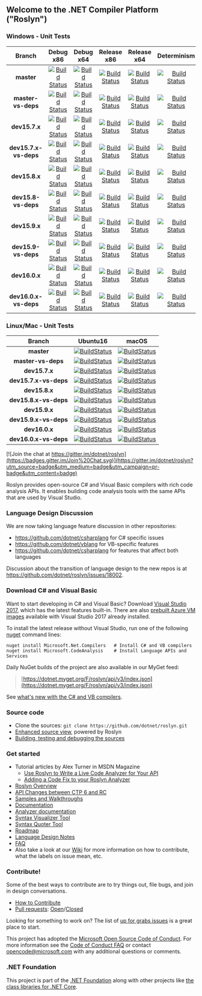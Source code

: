 ## Welcome to the .NET Compiler Platform ("Roslyn")

[//]: # (Begin current test results)

### Windows - Unit Tests
|Branch|Debug x86|Debug x64|Release x86|Release x64|Determinism|Debug Integration|Release Integration|Localization
|:--:|:--:|:--:|:--:|:--:|:--:|:--:|:--:|:--:|
|**master**|[![Build Status](https://ci.dot.net/job/dotnet_roslyn/job/master/job/windows_debug_unit32/badge/icon)](https://ci.dot.net/job/dotnet_roslyn/job/master/job/windows_debug_unit32/)|[![Build Status](https://ci.dot.net/job/dotnet_roslyn/job/master/job/windows_debug_unit64/badge/icon)](https://ci.dot.net/job/dotnet_roslyn/job/master/job/windows_debug_unit64/)|[![Build Status](https://ci.dot.net/job/dotnet_roslyn/job/master/job/windows_release_unit32/badge/icon)](https://ci.dot.net/job/dotnet_roslyn/job/master/job/windows_release_unit32/)|[![Build Status](https://ci.dot.net/job/dotnet_roslyn/job/master/job/windows_release_unit64/badge/icon)](https://ci.dot.net/job/dotnet_roslyn/job/master/job/windows_release_unit64/)|[![Build Status](https://ci.dot.net/job/dotnet_roslyn/job/master/job/windows_determinism/badge/icon)](https://ci.dot.net/job/dotnet_roslyn/job/master/job/windows_determinism/)|[![Build Status](https://ci.dot.net/buildStatus/icon?job=dotnet_roslyn/master/windows_debug_vs-integration)](https://ci.dot.net/job/dotnet_roslyn/job/master/job/windows_debug_vs-integration/)|[![Build Status](https://ci.dot.net/buildStatus/icon?job=dotnet_roslyn/master/windows_release_vs-integration)](https://ci.dot.net/job/dotnet_roslyn/job/master/job/windows_release_vs-integration/)|[![Build Status](https://ci.dot.net/buildStatus/icon?job=dotnet_roslyn/master/windows_debug_spanish_unit32_prtest)](https://ci.dot.net/job/dotnet_roslyn/job/master/job/windows_debug_spanish_unit32_prtest/)
|**master-vs-deps**|[![Build Status](https://ci.dot.net/job/dotnet_roslyn/job/master-vs-deps/job/windows_debug_unit32/badge/icon)](https://ci.dot.net/job/dotnet_roslyn/job/master-vs-deps/job/windows_debug_unit32/)|[![Build Status](https://ci.dot.net/job/dotnet_roslyn/job/master-vs-deps/job/windows_debug_unit64/badge/icon)](https://ci.dot.net/job/dotnet_roslyn/job/master-vs-deps/job/windows_debug_unit64/)|[![Build Status](https://ci.dot.net/job/dotnet_roslyn/job/master-vs-deps/job/windows_release_unit32/badge/icon)](https://ci.dot.net/job/dotnet_roslyn/job/master-vs-deps/job/windows_release_unit32/)|[![Build Status](https://ci.dot.net/job/dotnet_roslyn/job/master-vs-deps/job/windows_release_unit64/badge/icon)](https://ci.dot.net/job/dotnet_roslyn/job/master-vs-deps/job/windows_release_unit64/)|[![Build Status](https://ci.dot.net/job/dotnet_roslyn/job/master-vs-deps/job/windows_determinism/badge/icon)](https://ci.dot.net/job/dotnet_roslyn/job/master-vs-deps/job/windows_determinism/)|[![Build Status](https://ci.dot.net/buildStatus/icon?job=dotnet_roslyn/master-vs-deps/windows_debug_vs-integration)](https://ci.dot.net/job/dotnet_roslyn/job/master-vs-deps/job/windows_debug_vs-integration/)|[![Build Status](https://ci.dot.net/buildStatus/icon?job=dotnet_roslyn/master-vs-deps/windows_release_vs-integration)](https://ci.dot.net/job/dotnet_roslyn/job/master-vs-deps/job/windows_release_vs-integration/)|[![Build Status](https://ci.dot.net/buildStatus/icon?job=dotnet_roslyn/master-vs-deps/windows_debug_spanish_unit32_prtest)](https://ci.dot.net/job/dotnet_roslyn/job/master-vs-deps/job/windows_debug_spanish_unit32_prtest/)
|**dev15.7.x**|[![Build Status](https://ci.dot.net/buildStatus/icon?job=dotnet_roslyn/dev15.7.x/windows_debug_unit32)](https://ci.dot.net/job/dotnet_roslyn/job/dev15.7.x/job/windows_debug_unit32/)|[![Build Status](https://ci.dot.net/buildStatus/icon?job=dotnet_roslyn/dev15.7.x/windows_debug_unit64)](https://ci.dot.net/job/dotnet_roslyn/job/dev15.7.x/job/windows_debug_unit64/)|[![Build Status](https://ci.dot.net/buildStatus/icon?job=dotnet_roslyn/dev15.7.x/windows_release_unit32)](https://ci.dot.net/job/dotnet_roslyn/job/dev15.7.x/job/windows_release_unit32/)|[![Build Status](https://ci.dot.net/buildStatus/icon?job=dotnet_roslyn/dev15.7.x/windows_release_unit64)](https://ci.dot.net/job/dotnet_roslyn/job/dev15.7.x/job/windows_release_unit64/)|[![Build Status](https://ci.dot.net/job/dotnet_roslyn/job/dev15.7.x/job/windows_determinism/badge/icon)](https://ci.dot.net/job/dotnet_roslyn/job/dev15.7.x/job/windows_determinism/)|[![Build Status](https://ci.dot.net/buildStatus/icon?job=dotnet_roslyn/dev15.7.x/windows_debug_vs-integration)](https://ci.dot.net/job/dotnet_roslyn/job/dev15.7.x/job/windows_debug_vs-integration/)|[![Build Status](https://ci.dot.net/buildStatus/icon?job=dotnet_roslyn/dev15.7.x/windows_release_vs-integration)](https://ci.dot.net/job/dotnet_roslyn/job/dev15.7.x/job/windows_release_vs-integration/)|[![Build Status](https://ci.dot.net/buildStatus/icon?job=dotnet_roslyn/dev15.7.x/windows_debug_spanish_unit32_prtest)](https://ci.dot.net/job/dotnet_roslyn/job/dev15.7.x/job/windows_debug_spanish_unit32_prtest/)
|**dev15.7.x-vs-deps**|[![Build Status](https://ci.dot.net/buildStatus/icon?job=dotnet_roslyn/dev15.7.x-vs-deps/windows_debug_unit32)](https://ci.dot.net/job/dotnet_roslyn/job/dev15.7.x-vs-deps/job/windows_debug_unit32/)|[![Build Status](https://ci.dot.net/buildStatus/icon?job=dotnet_roslyn/dev15.7.x-vs-deps/windows_debug_unit64)](https://ci.dot.net/job/dotnet_roslyn/job/dev15.7.x-vs-deps/job/windows_debug_unit64/)|[![Build Status](https://ci.dot.net/buildStatus/icon?job=dotnet_roslyn/dev15.7.x-vs-deps/windows_release_unit32)](https://ci.dot.net/job/dotnet_roslyn/job/dev15.7.x-vs-deps/job/windows_release_unit32/)|[![Build Status](https://ci.dot.net/buildStatus/icon?job=dotnet_roslyn/dev15.7.x-vs-deps/windows_release_unit64)](https://ci.dot.net/job/dotnet_roslyn/job/dev15.7.x-vs-deps/job/windows_release_unit64/)|[![Build Status](https://ci.dot.net/job/dotnet_roslyn/job/dev15.7.x-vs-deps/job/windows_determinism/badge/icon)](https://ci.dot.net/job/dotnet_roslyn/job/dev15.7.x-vs-deps/job/windows_determinism/)|[![Build Status](https://ci.dot.net/buildStatus/icon?job=dotnet_roslyn/dev15.7.x-vs-deps/windows_debug_vs-integration)](https://ci.dot.net/job/dotnet_roslyn/job/dev15.7.x-vs-deps/job/windows_debug_vs-integration/)|[![Build Status](https://ci.dot.net/buildStatus/icon?job=dotnet_roslyn/dev15.7.x-vs-deps/windows_release_vs-integration)](https://ci.dot.net/job/dotnet_roslyn/job/dev15.7.x-vs-deps/job/windows_release_vs-integration/)|[![Build Status](https://ci.dot.net/buildStatus/icon?job=dotnet_roslyn/dev15.7.x-vs-deps/windows_debug_spanish_unit32_prtest)](https://ci.dot.net/job/dotnet_roslyn/job/dev15.7.x-vs-deps/job/windows_debug_spanish_unit32_prtest/)
|**dev15.8.x**|[![Build Status](https://ci.dot.net/buildStatus/icon?job=dotnet_roslyn/dev15.8.x/windows_debug_unit32)](https://ci.dot.net/job/dotnet_roslyn/job/dev15.8.x/job/windows_debug_unit32/)|[![Build Status](https://ci.dot.net/buildStatus/icon?job=dotnet_roslyn/dev15.8.x/windows_debug_unit64)](https://ci.dot.net/job/dotnet_roslyn/job/dev15.8.x/job/windows_debug_unit64/)|[![Build Status](https://ci.dot.net/buildStatus/icon?job=dotnet_roslyn/dev15.8.x/windows_release_unit32)](https://ci.dot.net/job/dotnet_roslyn/job/dev15.8.x/job/windows_release_unit32/)|[![Build Status](https://ci.dot.net/buildStatus/icon?job=dotnet_roslyn/dev15.8.x/windows_release_unit64)](https://ci.dot.net/job/dotnet_roslyn/job/dev15.8.x/job/windows_release_unit64/)|[![Build Status](https://ci.dot.net/job/dotnet_roslyn/job/dev15.8.x/job/windows_determinism/badge/icon)](https://ci.dot.net/job/dotnet_roslyn/job/dev15.8.x/job/windows_determinism/)|[![Build Status](https://ci.dot.net/buildStatus/icon?job=dotnet_roslyn/dev15.8.x/windows_debug_vs-integration)](https://ci.dot.net/job/dotnet_roslyn/job/dev15.8.x/job/windows_debug_vs-integration/)|[![Build Status](https://ci.dot.net/buildStatus/icon?job=dotnet_roslyn/dev15.8.x/windows_release_vs-integration)](https://ci.dot.net/job/dotnet_roslyn/job/dev15.8.x/job/windows_release_vs-integration/)|[![Build Status](https://ci.dot.net/buildStatus/icon?job=dotnet_roslyn/dev15.8.x/windows_debug_spanish_unit32_prtest)](https://ci.dot.net/job/dotnet_roslyn/job/dev15.8.x/job/windows_debug_spanish_unit32_prtest/)
|**dev15.8-vs-deps**|[![Build Status](https://ci.dot.net/buildStatus/icon?job=dotnet_roslyn/dev15.8.x-vs-deps/windows_debug_unit32)](https://ci.dot.net/job/dotnet_roslyn/job/dev15.8.x-vs-deps/job/windows_debug_unit32/)|[![Build Status](https://ci.dot.net/buildStatus/icon?job=dotnet_roslyn/dev15.8.x-vs-deps/windows_debug_unit64)](https://ci.dot.net/job/dotnet_roslyn/job/dev15.8.x-vs-deps/job/windows_debug_unit64/)|[![Build Status](https://ci.dot.net/buildStatus/icon?job=dotnet_roslyn/dev15.8.x-vs-deps/windows_release_unit32)](https://ci.dot.net/job/dotnet_roslyn/job/dev15.8.x-vs-deps/job/windows_release_unit32/)|[![Build Status](https://ci.dot.net/buildStatus/icon?job=dotnet_roslyn/dev15.8.x-vs-deps/windows_release_unit64)](https://ci.dot.net/job/dotnet_roslyn/job/dev15.8.x-vs-deps/job/windows_release_unit64/)|[![Build Status](https://ci.dot.net/job/dotnet_roslyn/job/dev15.8.x-vs-deps/job/windows_determinism/badge/icon)](https://ci.dot.net/job/dotnet_roslyn/job/dev15.8.x-vs-deps/job/windows_determinism/)|[![Build Status](https://ci.dot.net/buildStatus/icon?job=dotnet_roslyn/dev15.8.x-vs-deps/windows_debug_vs-integration)](https://ci.dot.net/job/dotnet_roslyn/job/dev15.8.x-vs-deps/job/windows_debug_vs-integration/)|[![Build Status](https://ci.dot.net/buildStatus/icon?job=dotnet_roslyn/dev15.8.x-vs-deps/windows_release_vs-integration)](https://ci.dot.net/job/dotnet_roslyn/job/dev15.8.x-vs-deps/job/windows_release_vs-integration/)|[![Build Status](https://ci.dot.net/buildStatus/icon?job=dotnet_roslyn/dev15.8.x-vs-deps/windows_debug_spanish_unit32_prtest)](https://ci.dot.net/job/dotnet_roslyn/job/dev15.8.x-vs-deps/job/windows_debug_spanish_unit32_prtest/)
|**dev15.9.x**|[![Build Status](https://ci.dot.net/buildStatus/icon?job=dotnet_roslyn/dev15.9.x/windows_debug_unit32)](https://ci.dot.net/job/dotnet_roslyn/job/dev15.9.x/job/windows_debug_unit32/)|[![Build Status](https://ci.dot.net/buildStatus/icon?job=dotnet_roslyn/dev15.9.x/windows_debug_unit64)](https://ci.dot.net/job/dotnet_roslyn/job/dev15.9.x/job/windows_debug_unit64/)|[![Build Status](https://ci.dot.net/buildStatus/icon?job=dotnet_roslyn/dev15.9.x/windows_release_unit32)](https://ci.dot.net/job/dotnet_roslyn/job/dev15.9.x/job/windows_release_unit32/)|[![Build Status](https://ci.dot.net/buildStatus/icon?job=dotnet_roslyn/dev15.9.x/windows_release_unit64)](https://ci.dot.net/job/dotnet_roslyn/job/dev15.9.x/job/windows_release_unit64/)|[![Build Status](https://ci.dot.net/job/dotnet_roslyn/job/dev15.9.x/job/windows_determinism/badge/icon)](https://ci.dot.net/job/dotnet_roslyn/job/dev15.9.x/job/windows_determinism/)|[![Build Status](https://ci.dot.net/buildStatus/icon?job=dotnet_roslyn/dev15.9.x/windows_debug_vs-integration)](https://ci.dot.net/job/dotnet_roslyn/job/dev15.9.x/job/windows_debug_vs-integration/)|[![Build Status](https://ci.dot.net/buildStatus/icon?job=dotnet_roslyn/dev15.9.x/windows_release_vs-integration)](https://ci.dot.net/job/dotnet_roslyn/job/dev15.9.x/job/windows_release_vs-integration/)|[![Build Status](https://ci.dot.net/buildStatus/icon?job=dotnet_roslyn/dev15.9.x/windows_debug_spanish_unit32_prtest)](https://ci.dot.net/job/dotnet_roslyn/job/dev15.9.x/job/windows_debug_spanish_unit32_prtest/)
|**dev15.9-vs-deps**|[![Build Status](https://ci.dot.net/buildStatus/icon?job=dotnet_roslyn/dev15.9.x-vs-deps/windows_debug_unit32)](https://ci.dot.net/job/dotnet_roslyn/job/dev15.9.x-vs-deps/job/windows_debug_unit32/)|[![Build Status](https://ci.dot.net/buildStatus/icon?job=dotnet_roslyn/dev15.9.x-vs-deps/windows_debug_unit64)](https://ci.dot.net/job/dotnet_roslyn/job/dev15.9.x-vs-deps/job/windows_debug_unit64/)|[![Build Status](https://ci.dot.net/buildStatus/icon?job=dotnet_roslyn/dev15.9.x-vs-deps/windows_release_unit32)](https://ci.dot.net/job/dotnet_roslyn/job/dev15.9.x-vs-deps/job/windows_release_unit32/)|[![Build Status](https://ci.dot.net/buildStatus/icon?job=dotnet_roslyn/dev15.9.x-vs-deps/windows_release_unit64)](https://ci.dot.net/job/dotnet_roslyn/job/dev15.9.x-vs-deps/job/windows_release_unit64/)|[![Build Status](https://ci.dot.net/job/dotnet_roslyn/job/dev15.9.x-vs-deps/job/windows_determinism/badge/icon)](https://ci.dot.net/job/dotnet_roslyn/job/dev15.9.x-vs-deps/job/windows_determinism/)|[![Build Status](https://ci.dot.net/buildStatus/icon?job=dotnet_roslyn/dev15.9.x-vs-deps/windows_debug_vs-integration)](https://ci.dot.net/job/dotnet_roslyn/job/dev15.9.x-vs-deps/job/windows_debug_vs-integration/)|[![Build Status](https://ci.dot.net/buildStatus/icon?job=dotnet_roslyn/dev15.9.x-vs-deps/windows_release_vs-integration)](https://ci.dot.net/job/dotnet_roslyn/job/dev15.9.x-vs-deps/job/windows_release_vs-integration/)|[![Build Status](https://ci.dot.net/buildStatus/icon?job=dotnet_roslyn/dev15.9.x-vs-deps/windows_debug_spanish_unit32_prtest)](https://ci.dot.net/job/dotnet_roslyn/job/dev15.9.x-vs-deps/job/windows_debug_spanish_unit32_prtest/)
|**dev16.0.x**|[![Build Status](https://ci.dot.net/buildStatus/icon?job=dotnet_roslyn/dev16.0.x/windows_debug_unit32)](https://ci.dot.net/job/dotnet_roslyn/job/dev16.0.x/job/windows_debug_unit32/)|[![Build Status](https://ci.dot.net/buildStatus/icon?job=dotnet_roslyn/dev16.0.x/windows_debug_unit64)](https://ci.dot.net/job/dotnet_roslyn/job/dev16.0.x/job/windows_debug_unit64/)|[![Build Status](https://ci.dot.net/buildStatus/icon?job=dotnet_roslyn/dev16.0.x/windows_release_unit32)](https://ci.dot.net/job/dotnet_roslyn/job/dev16.0.x/job/windows_release_unit32/)|[![Build Status](https://ci.dot.net/buildStatus/icon?job=dotnet_roslyn/dev16.0.x/windows_release_unit64)](https://ci.dot.net/job/dotnet_roslyn/job/dev16.0.x/job/windows_release_unit64/)|[![Build Status](https://ci.dot.net/job/dotnet_roslyn/job/dev16.0.x/job/windows_determinism/badge/icon)](https://ci.dot.net/job/dotnet_roslyn/job/dev16.0.x/job/windows_determinism/)|[![Build Status](https://ci.dot.net/buildStatus/icon?job=dotnet_roslyn/dev16.0.x/windows_debug_vs-integration)](https://ci.dot.net/job/dotnet_roslyn/job/dev16.0.x/job/windows_debug_vs-integration/)|[![Build Status](https://ci.dot.net/buildStatus/icon?job=dotnet_roslyn/dev16.0.x/windows_release_vs-integration)](https://ci.dot.net/job/dotnet_roslyn/job/dev16.0.x/job/windows_release_vs-integration/)|[![Build Status](https://ci.dot.net/buildStatus/icon?job=dotnet_roslyn/dev16.0.x/windows_debug_spanish_unit32_prtest)](https://ci.dot.net/job/dotnet_roslyn/job/dev16.0.x/job/windows_debug_spanish_unit32_prtest/)
|**dev16.0.x-vs-deps**|[![Build Status](https://ci.dot.net/buildStatus/icon?job=dotnet_roslyn/dev16.0.x-vs-deps/windows_debug_unit32)](https://ci.dot.net/job/dotnet_roslyn/job/dev16.0.x-vs-deps/job/windows_debug_unit32/)|[![Build Status](https://ci.dot.net/buildStatus/icon?job=dotnet_roslyn/dev16.0.x-vs-deps/windows_debug_unit64)](https://ci.dot.net/job/dotnet_roslyn/job/dev16.0.x-vs-deps/job/windows_debug_unit64/)|[![Build Status](https://ci.dot.net/buildStatus/icon?job=dotnet_roslyn/dev16.0.x-vs-deps/windows_release_unit32)](https://ci.dot.net/job/dotnet_roslyn/job/dev15.9.x-vs-deps/job/windows_release_unit32/)|[![Build Status](https://ci.dot.net/buildStatus/icon?job=dotnet_roslyn/dev16.0.x-vs-deps/windows_release_unit64)](https://ci.dot.net/job/dotnet_roslyn/job/dev16.0.x-vs-deps/job/windows_release_unit64/)|[![Build Status](https://ci.dot.net/job/dotnet_roslyn/job/dev16.0.x-vs-deps/job/windows_determinism/badge/icon)](https://ci.dot.net/job/dotnet_roslyn/job/dev16.0.x-vs-deps/job/windows_determinism/)|[![Build Status](https://ci.dot.net/buildStatus/icon?job=dotnet_roslyn/dev16.0.x-vs-deps/windows_debug_vs-integration)](https://ci.dot.net/job/dotnet_roslyn/job/dev16.0.x-vs-deps/job/windows_debug_vs-integration/)|[![Build Status](https://ci.dot.net/buildStatus/icon?job=dotnet_roslyn/dev16.0.x-vs-deps/windows_release_vs-integration)](https://ci.dot.net/job/dotnet_roslyn/job/dev16.0.x-vs-deps/job/windows_release_vs-integration/)|[![Build Status](https://ci.dot.net/buildStatus/icon?job=dotnet_roslyn/dev16.0.x-vs-deps/windows_debug_spanish_unit32_prtest)](https://ci.dot.net/job/dotnet_roslyn/job/dev16.0.x-vs-deps/job/windows_debug_spanish_unit32_prtest/)


### Linux/Mac - Unit Tests
|Branch|Ubuntu16|macOS|
|:--:|:--:|:--:|
|**master**|[![BuildStatus](https://ci.dot.net/job/dotnet_roslyn/job/master/job/ubuntu_16_debug/badge/icon)](https://ci.dot.net/job/dotnet_roslyn/job/master/job/ubuntu_16_debug/)|[![BuildStatus](https://ci.dot.net/job/dotnet_roslyn/job/master/job/mac_debug/badge/icon)](https://ci.dot.net/job/dotnet_roslyn/job/master/job/mac_debug/)|e/icon)](https://ci.dot.net/job/dotnet_roslyn/job/dev15.6.x/job/mac_debug/)|
|**master-vs-deps**|[![BuildStatus](https://ci.dot.net/job/dotnet_roslyn/job/master-vs-deps/job/ubuntu_16_debug/badge/icon)](https://ci.dot.net/job/dotnet_roslyn/job/master-vs-deps/job/ubuntu_16_debug/)|[![BuildStatus](https://ci.dot.net/job/dotnet_roslyn/job/master-vs-deps/job/mac_debug/badge/icon)](https://ci.dot.net/job/dotnet_roslyn/job/master-vs-deps/job/mac_debug/)|e/icon)](https://ci.dot.net/job/dotnet_roslyn/job/dev15.6.x/job/mac_debug/)|
|**dev15.7.x**|[![BuildStatus](https://ci.dot.net/job/dotnet_roslyn/job/dev15.7.x/job/ubuntu_16_debug/badge/icon)](https://ci.dot.net/job/dotnet_roslyn/job/dev15.7.x/job/ubuntu_16_debug/)|[![BuildStatus](https://ci.dot.net/job/dotnet_roslyn/job/dev15.7.x/job/mac_debug/badge/icon)](https://ci.dot.net/job/dotnet_roslyn/job/dev15.7.x/job/mac_debug/)|
|**dev15.7.x-vs-deps**|[![BuildStatus](https://ci.dot.net/job/dotnet_roslyn/job/dev15.7.x-vs-deps/job/ubuntu_16_debug/badge/icon)](https://ci.dot.net/job/dotnet_roslyn/job/dev15.7.x-vs-deps/job/ubuntu_16_debug/)|[![BuildStatus](https://ci.dot.net/job/dotnet_roslyn/job/dev15.7.x-vs-deps/job/mac_debug/badge/icon)](https://ci.dot.net/job/dotnet_roslyn/job/dev15.7.x-vs-deps/job/mac_debug/)|
|**dev15.8.x**|[![BuildStatus](https://ci.dot.net/job/dotnet_roslyn/job/dev15.8.x/job/ubuntu_16_debug/badge/icon)](https://ci.dot.net/job/dotnet_roslyn/job/dev15.8.x/job/ubuntu_16_debug/)|[![BuildStatus](https://ci.dot.net/job/dotnet_roslyn/job/dev15.8.x/job/mac_debug/badge/icon)](https://ci.dot.net/job/dotnet_roslyn/job/dev15.8.x/job/mac_debug/)|
|**dev15.8.x-vs-deps**|[![BuildStatus](https://ci.dot.net/job/dotnet_roslyn/job/dev15.8.x-vs-deps/job/ubuntu_16_debug/badge/icon)](https://ci.dot.net/job/dotnet_roslyn/job/dev15.8.x-vs-deps/job/ubuntu_16_debug/)|[![BuildStatus](https://ci.dot.net/job/dotnet_roslyn/job/dev15.8.x-vs-deps/job/mac_debug/badge/icon)](https://ci.dot.net/job/dotnet_roslyn/job/dev15.8.x-vs-deps/job/mac_debug/)|
|**dev15.9.x**|[![BuildStatus](https://ci.dot.net/job/dotnet_roslyn/job/dev15.9.x/job/ubuntu_16_debug/badge/icon)](https://ci.dot.net/job/dotnet_roslyn/job/dev15.9.x/job/ubuntu_16_debug/)|[![BuildStatus](https://ci.dot.net/job/dotnet_roslyn/job/dev15.9.x/job/mac_debug/badge/icon)](https://ci.dot.net/job/dotnet_roslyn/job/dev15.9.x/job/mac_debug/)|
|**dev15.9.x-vs-deps**|[![BuildStatus](https://ci.dot.net/job/dotnet_roslyn/job/dev15.9.x-vs-deps/job/ubuntu_16_debug/badge/icon)](https://ci.dot.net/job/dotnet_roslyn/job/dev15.9.x-vs-deps/job/ubuntu_16_debug/)|[![BuildStatus](https://ci.dot.net/job/dotnet_roslyn/job/dev15.9.x-vs-deps/job/mac_debug/badge/icon)](https://ci.dot.net/job/dotnet_roslyn/job/dev15.9.x-vs-deps/job/mac_debug/)|
|**dev16.0.x**|[![BuildStatus](https://ci.dot.net/job/dotnet_roslyn/job/16.0.x/job/ubuntu_16_debug/badge/icon)](https://ci.dot.net/job/dotnet_roslyn/job/dev16.0.x/job/ubuntu_16_debug/)|[![BuildStatus](https://ci.dot.net/job/dotnet_roslyn/job/dev16.0.x/job/mac_debug/badge/icon)](https://ci.dot.net/job/dotnet_roslyn/job/dev16.0.x/job/mac_debug/)|
|**dev16.0.x-vs-deps**|[![BuildStatus](https://ci.dot.net/job/dotnet_roslyn/job/dev16.0.x-vs-deps/job/ubuntu_16_debug/badge/icon)](https://ci.dot.net/job/dotnet_roslyn/job/dev16.0.x-vs-deps/job/ubuntu_16_debug/)|[![BuildStatus](https://ci.dot.net/job/dotnet_roslyn/job/dev16.0.x-vs-deps/job/mac_debug/badge/icon)](https://ci.dot.net/job/dotnet_roslyn/job/dev16.0.x-vs-deps/job/mac_debug/)|

[//]: # (End current test results)

[![Join the chat at https://gitter.im/dotnet/roslyn](https://badges.gitter.im/Join%20Chat.svg)](https://gitter.im/dotnet/roslyn?utm_source=badge&utm_medium=badge&utm_campaign=pr-badge&utm_content=badge)


Roslyn provides open-source C# and Visual Basic compilers with rich code analysis APIs.  It enables building code analysis tools with the same APIs that are used by Visual Studio.

### Language Design Discussion

We are now taking language feature discussion in other repositories:
- https://github.com/dotnet/csharplang for C# specific issues
- https://github.com/dotnet/vblang for VB-specific features
- https://github.com/dotnet/csharplang for features that affect both languages

Discussion about the transition of language design to the new repos is at https://github.com/dotnet/roslyn/issues/18002.

### Download C# and Visual Basic

Want to start developing in C# and Visual Basic? Download [Visual Studio 2017](https://www.visualstudio.com/downloads/), which has the latest features built-in. There are 
also [prebuilt Azure VM images](https://azuremarketplace.microsoft.com/en-us/marketplace/apps/category/compute?search=visual%20studio%202017) available with 
Visual Studio 2017 already installed.

To install the latest release without Visual Studio, run one of the following [nuget](https://dist.nuget.org/index.html) command lines:

```
nuget install Microsoft.Net.Compilers   # Install C# and VB compilers
nuget install Microsoft.CodeAnalysis    # Install Language APIs and Services
```

Daily NuGet builds of the project are also available in our MyGet feed:

> [https://dotnet.myget.org/F/roslyn/api/v3/index.json](https://dotnet.myget.org/F/roslyn/api/v3/index.json)

See [what's new with the C# and VB compilers](https://github.com/dotnet/roslyn/wiki/Changelog-for-C%23-and-VB-compilers).

### Source code

* Clone the sources: `git clone https://github.com/dotnet/roslyn.git`
* [Enhanced source view](http://source.roslyn.io/), powered by Roslyn 
* [Building, testing and debugging the sources](https://github.com/dotnet/roslyn/wiki/Building%20Testing%20and%20Debugging)

### Get started

* Tutorial articles by Alex Turner in MSDN Magazine
  - [Use Roslyn to Write a Live Code Analyzer for Your API](https://msdn.microsoft.com/en-us/magazine/dn879356)
  - [Adding a Code Fix to your Roslyn Analyzer](https://msdn.microsoft.com/en-us/magazine/dn904670.aspx)
* [Roslyn Overview](https://github.com/dotnet/roslyn/wiki/Roslyn%20Overview) 
* [API Changes between CTP 6 and RC](https://github.com/dotnet/roslyn/wiki/VS-2015-RC-API-Changes)
* [Samples and Walkthroughs](https://github.com/dotnet/roslyn/wiki/Samples-and-Walkthroughs)
* [Documentation](https://github.com/dotnet/roslyn/tree/master/docs)
* [Analyzer documentation](https://github.com/dotnet/roslyn/tree/master/docs/analyzers)
* [Syntax Visualizer Tool](https://github.com/dotnet/roslyn/wiki/Syntax%20Visualizer)
* [Syntax Quoter Tool](http://roslynquoter.azurewebsites.net)
* [Roadmap](https://github.com/dotnet/roslyn/wiki/Roadmap) 
* [Language Design Notes](https://github.com/dotnet/roslyn/issues?q=label%3A%22Design+Notes%22+)
* [FAQ](https://github.com/dotnet/roslyn/wiki/FAQ)
* Also take a look at our [Wiki](https://github.com/dotnet/roslyn/wiki) for more information on how to contribute, what the labels on issue mean, etc.

### Contribute!

Some of the best ways to contribute are to try things out, file bugs, and join in design conversations. 

* [How to Contribute](https://github.com/dotnet/roslyn/wiki/Contributing-Code)
* [Pull requests](https://github.com/dotnet/roslyn/pulls): [Open](https://github.com/dotnet/roslyn/pulls?q=is%3Aopen+is%3Apr)/[Closed](https://github.com/dotnet/roslyn/pulls?q=is%3Apr+is%3Aclosed)

Looking for something to work on? The list of [up for grabs issues](https://github.com/dotnet/roslyn/labels/help%20wanted) is a great place to start.

This project has adopted the [Microsoft Open Source Code of Conduct](https://opensource.microsoft.com/codeofconduct/).  For more information see the [Code of Conduct FAQ](https://opensource.microsoft.com/codeofconduct/faq/) or contact [opencode@microsoft.com](mailto:opencode@microsoft.com) with any additional questions or comments.

### .NET Foundation

This project is part of the [.NET Foundation](http://www.dotnetfoundation.org/projects) along with other
projects like [the class libraries for .NET Core](https://github.com/dotnet/corefx/).
